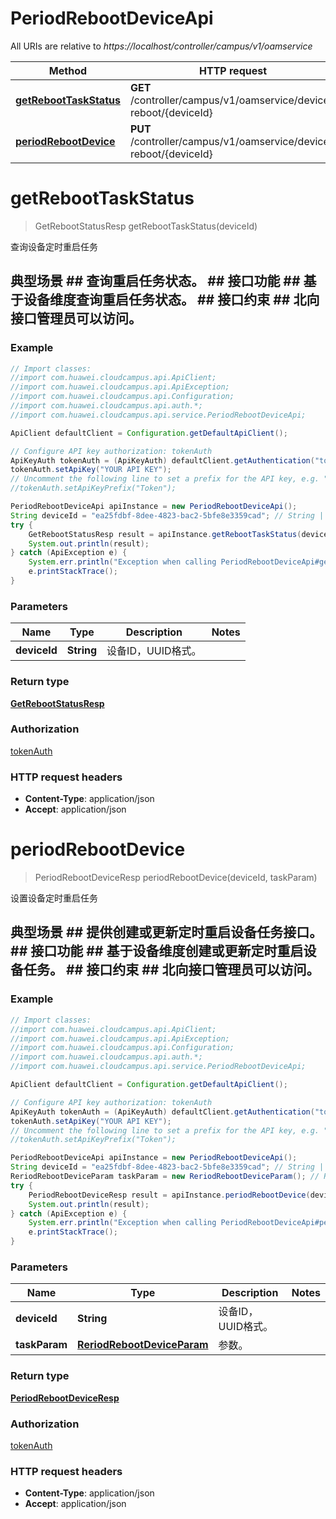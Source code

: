 # PeriodRebootDeviceApi

All URIs are relative to *https://localhost/controller/campus/v1/oamservice*

Method | HTTP request | Description
------------- | ------------- | -------------
[**getRebootTaskStatus**](PeriodRebootDeviceApi.md#getRebootTaskStatus) | **GET** /controller/campus/v1/oamservice/device-reboot/{deviceId} | 查询设备定时重启任务
[**periodRebootDevice**](PeriodRebootDeviceApi.md#periodRebootDevice) | **PUT** /controller/campus/v1/oamservice/device-reboot/{deviceId} | 设置设备定时重启任务


<a name="getRebootTaskStatus"></a>
# **getRebootTaskStatus**
> GetRebootStatusResp getRebootTaskStatus(deviceId)

查询设备定时重启任务

## 典型场景 ##    查询重启任务状态。 ## 接口功能 ##    基于设备维度查询重启任务状态。 ## 接口约束 ##    北向接口管理员可以访问。 

### Example
```java
// Import classes:
//import com.huawei.cloudcampus.api.ApiClient;
//import com.huawei.cloudcampus.api.ApiException;
//import com.huawei.cloudcampus.api.Configuration;
//import com.huawei.cloudcampus.api.auth.*;
//import com.huawei.cloudcampus.api.service.PeriodRebootDeviceApi;

ApiClient defaultClient = Configuration.getDefaultApiClient();

// Configure API key authorization: tokenAuth
ApiKeyAuth tokenAuth = (ApiKeyAuth) defaultClient.getAuthentication("tokenAuth");
tokenAuth.setApiKey("YOUR API KEY");
// Uncomment the following line to set a prefix for the API key, e.g. "Token" (defaults to null)
//tokenAuth.setApiKeyPrefix("Token");

PeriodRebootDeviceApi apiInstance = new PeriodRebootDeviceApi();
String deviceId = "ea25fdbf-8dee-4823-bac2-5bfe8e3359cad"; // String | 设备ID，UUID格式。
try {
    GetRebootStatusResp result = apiInstance.getRebootTaskStatus(deviceId);
    System.out.println(result);
} catch (ApiException e) {
    System.err.println("Exception when calling PeriodRebootDeviceApi#getRebootTaskStatus");
    e.printStackTrace();
}
```

### Parameters

Name | Type | Description  | Notes
------------- | ------------- | ------------- | -------------
 **deviceId** | **String**| 设备ID，UUID格式。 |

### Return type

[**GetRebootStatusResp**](GetRebootStatusResp.md)

### Authorization

[tokenAuth](../README.md#tokenAuth)

### HTTP request headers

 - **Content-Type**: application/json
 - **Accept**: application/json

<a name="periodRebootDevice"></a>
# **periodRebootDevice**
> PeriodRebootDeviceResp periodRebootDevice(deviceId, taskParam)

设置设备定时重启任务

## 典型场景 ##    提供创建或更新定时重启设备任务接口。 ## 接口功能 ##    基于设备维度创建或更新定时重启设备任务。 ## 接口约束 ##    北向接口管理员可以访问。 

### Example
```java
// Import classes:
//import com.huawei.cloudcampus.api.ApiClient;
//import com.huawei.cloudcampus.api.ApiException;
//import com.huawei.cloudcampus.api.Configuration;
//import com.huawei.cloudcampus.api.auth.*;
//import com.huawei.cloudcampus.api.service.PeriodRebootDeviceApi;

ApiClient defaultClient = Configuration.getDefaultApiClient();

// Configure API key authorization: tokenAuth
ApiKeyAuth tokenAuth = (ApiKeyAuth) defaultClient.getAuthentication("tokenAuth");
tokenAuth.setApiKey("YOUR API KEY");
// Uncomment the following line to set a prefix for the API key, e.g. "Token" (defaults to null)
//tokenAuth.setApiKeyPrefix("Token");

PeriodRebootDeviceApi apiInstance = new PeriodRebootDeviceApi();
String deviceId = "ea25fdbf-8dee-4823-bac2-5bfe8e3359cad"; // String | 设备ID，UUID格式。
ReriodRebootDeviceParam taskParam = new ReriodRebootDeviceParam(); // ReriodRebootDeviceParam | 参数。
try {
    PeriodRebootDeviceResp result = apiInstance.periodRebootDevice(deviceId, taskParam);
    System.out.println(result);
} catch (ApiException e) {
    System.err.println("Exception when calling PeriodRebootDeviceApi#periodRebootDevice");
    e.printStackTrace();
}
```

### Parameters

Name | Type | Description  | Notes
------------- | ------------- | ------------- | -------------
 **deviceId** | **String**| 设备ID，UUID格式。 |
 **taskParam** | [**ReriodRebootDeviceParam**](ReriodRebootDeviceParam.md)| 参数。 |

### Return type

[**PeriodRebootDeviceResp**](PeriodRebootDeviceResp.md)

### Authorization

[tokenAuth](../README.md#tokenAuth)

### HTTP request headers

 - **Content-Type**: application/json
 - **Accept**: application/json

